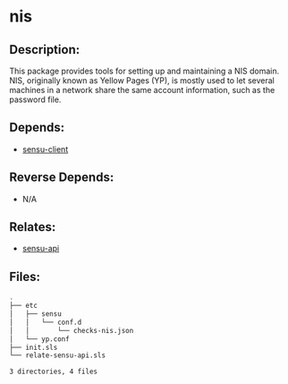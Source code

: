 # nis

## Description:

This package provides tools for setting up and maintaining a NIS domain. NIS, originally known as Yellow Pages (YP), is mostly used to let several machines in a network share the same account information, such as the password file.

## Depends:

  -  [sensu-client](/salt/sensu-client)

## Reverse Depends:

  -  N/A

## Relates:

  -  [sensu-api](/salt/sensu-api)

## Files:

```bash
.
├── etc
│   ├── sensu
│   │   └── conf.d
│   │       └── checks-nis.json
│   └── yp.conf
├── init.sls
└── relate-sensu-api.sls

3 directories, 4 files
```
